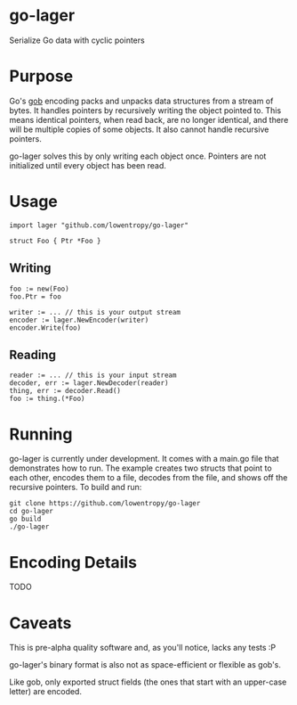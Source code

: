 go-lager
========

Serialize Go data with cyclic pointers

Purpose
=======

Go's [gob](http://golang.org/pkg/encoding/gob/) encoding packs and unpacks data structures from a stream of bytes.
It handles pointers by recursively writing the object pointed to. This means identical pointers, when read back,
are no longer identical, and there will be multiple copies of some objects. It also cannot handle recursive pointers.

go-lager solves this by only writing each object once. Pointers are not initialized until every object has been read.

Usage
=====

    import lager "github.com/lowentropy/go-lager"
    
    struct Foo { Ptr *Foo }

Writing
-------

    foo := new(Foo)
    foo.Ptr = foo

    writer := ... // this is your output stream
    encoder := lager.NewEncoder(writer)
    encoder.Write(foo)

Reading
-------

    reader := ... // this is your input stream
    decoder, err := lager.NewDecoder(reader)
    thing, err := decoder.Read()
    foo := thing.(*Foo)

Running
=======

go-lager is currently under development. It comes with a main.go file that demonstrates
how to run. The example creates two structs that point to each other, encodes them to a file,
decodes from the file, and shows off the recursive pointers. To build and run:

    git clone https://github.com/lowentropy/go-lager
    cd go-lager
    go build
    ./go-lager

Encoding Details
================

TODO

Caveats
=======

This is pre-alpha quality software and, as you'll notice, lacks any tests :P

go-lager's binary format is also not as space-efficient or flexible as gob's.

Like gob, only exported struct fields (the ones that start with an upper-case letter) are encoded.
